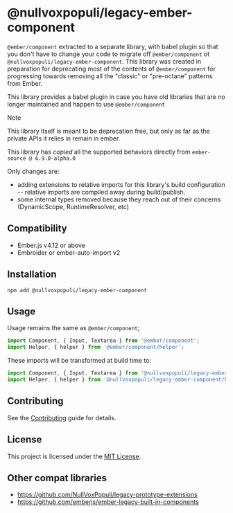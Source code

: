 # @nullvoxpopuli/legacy-ember-component

`@ember/component` extracted to a separate library, with babel plugin so that you don't have to change your code to migrate off `@ember/component` ot `@nullvoxpopuli/legacy-ember-component`. This library was created in preparation for deprecating most of the contents of `@ember/component` for progressing towards removing all the "classic" or "pre-octane" patterns from Ember.

This library provides a babel plugin in case you have old libraries that are no longer maintained and happen to use `@ember/component`

> [!NOTE]
> This library itself is meant to be deprecation free, but only as far as the private APIs it relies in remain in ember.

This library has _copied_ all the supported behaviors directly from `ember-source @ 6.9.0-alpha.0`

Only changes are:
- adding extensions to relative imports for this library's build configuration -- relative imports are compiled away during build/publish.
- some internal types removed because they reach out of their concerns (DynamicScope, RuntimeResolver, etc)

## Compatibility

- Ember.js v4.12 or above
- Embroider or ember-auto-import v2

## Installation

```
npm add @nullvoxpopuli/legacy-ember-component
```

## Usage


Usage remains the same as `@ember/component`;
```js
import Component, { Input, Textarea } from '@ember/component';
import Helper, { helper } from '@ember/component/helper';
```

These imports will be transformed at build time to:
```js
import Component, { Input, Textarea } from '@nullvoxpopuli/legacy-ember-component';
import Helper, { helper } from '@nullvoxpopuli/legacy-ember-component/helper';
```

## Contributing

See the [Contributing](CONTRIBUTING.md) guide for details.

## License

This project is licensed under the [MIT License](LICENSE.md).

## Other compat libraries

- https://github.com/NullVoxPopuli/legacy-prototype-extensions
- https://github.com/emberjs/ember-legacy-built-in-components

